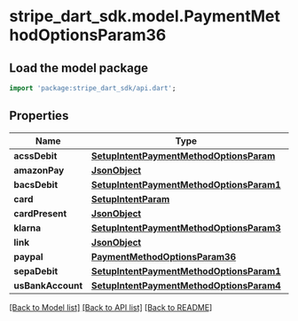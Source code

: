 # stripe_dart_sdk.model.PaymentMethodOptionsParam36

## Load the model package
```dart
import 'package:stripe_dart_sdk/api.dart';
```

## Properties
Name | Type | Description | Notes
------------ | ------------- | ------------- | -------------
**acssDebit** | [**SetupIntentPaymentMethodOptionsParam**](SetupIntentPaymentMethodOptionsParam.md) |  | [optional] 
**amazonPay** | [**JsonObject**](.md) |  | [optional] 
**bacsDebit** | [**SetupIntentPaymentMethodOptionsParam1**](SetupIntentPaymentMethodOptionsParam1.md) |  | [optional] 
**card** | [**SetupIntentParam**](SetupIntentParam.md) |  | [optional] 
**cardPresent** | [**JsonObject**](.md) |  | [optional] 
**klarna** | [**SetupIntentPaymentMethodOptionsParam3**](SetupIntentPaymentMethodOptionsParam3.md) |  | [optional] 
**link** | [**JsonObject**](.md) |  | [optional] 
**paypal** | [**PaymentMethodOptionsParam36**](PaymentMethodOptionsParam36.md) |  | [optional] 
**sepaDebit** | [**SetupIntentPaymentMethodOptionsParam1**](SetupIntentPaymentMethodOptionsParam1.md) |  | [optional] 
**usBankAccount** | [**SetupIntentPaymentMethodOptionsParam4**](SetupIntentPaymentMethodOptionsParam4.md) |  | [optional] 

[[Back to Model list]](../README.md#documentation-for-models) [[Back to API list]](../README.md#documentation-for-api-endpoints) [[Back to README]](../README.md)


